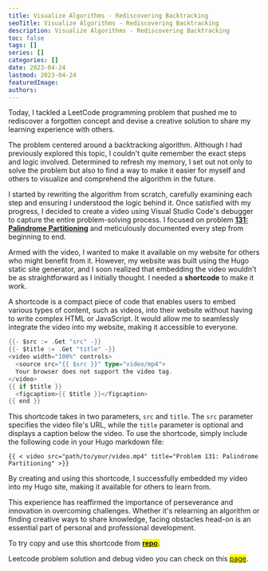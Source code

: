 ```yaml
---
title: Visualize Algorithms - Rediscovering Backtracking
seoTitle: Visualize Algorithms - Rediscovering Backtracking
description: Visualize Algorithms - Rediscovering Backtracking
toc: false
tags: []
series: []
categories: []
date: 2023-04-24
lastmod: 2023-04-24
featuredImage:
authors:
---
```


Today, I tackled a LeetCode programming problem that pushed me to rediscover a forgotten concept and devise a creative solution to share my learning experience with others.

The problem centered around a backtracking algorithm. Although I had previously explored this topic, I couldn't quite remember the exact steps and logic involved. Determined to refresh my memory, I set out not only to solve the problem but also to find a way to make it easier for myself and others to visualize and comprehend the algorithm in the future.

I started by rewriting the algorithm from scratch, carefully examining each step and ensuring I understood the logic behind it. Once satisfied with my progress, I decided to create a video using Visual Studio Code's debugger to capture the entire problem-solving process. I focused on problem [**131: Palindrome Partitioning**](/en/tracks/algorithms-101/leetcode/medium/131/) and meticulously documented every step from beginning to end.

Armed with the video, I wanted to make it available on my website for others who might benefit from it. However, my website was built using the Hugo static site generator, and I soon realized that embedding the video wouldn't be as straightforward as I initially thought. I needed a **shortcode** to make it work.

A shortcode is a compact piece of code that enables users to embed various types of content, such as videos, into their website without having to write complex HTML or JavaScript. It would allow me to seamlessly integrate the video into my website, making it accessible to everyone.

```go
{{- $src := .Get "src" -}}
{{- $title := .Get "title" -}}
<video width="100%" controls>
  <source src="{{ $src }}" type="video/mp4">
  Your browser does not support the video tag.
</video>
{{ if $title }}
  <figcaption>{{ $title }}</figcaption>
{{ end }}
```

This shortcode takes in two parameters, `src` and `title`. The `src` parameter specifies the video file's URL, while the `title` parameter is optional and displays a caption below the video. To use the shortcode, simply include the following code in your Hugo markdown file:

```
{{ < video src="path/to/your/video.mp4" title="Problem 131: Palindrome Partitioning" >}}
```

By creating and using this shortcode, I successfully embedded my video into my Hugo site, making it available for others to learn from.

This experience has reaffirmed the importance of perseverance and innovation in overcoming challenges. Whether it's relearning an algorithm or finding creative ways to share knowledge, facing obstacles head-on is an essential part of personal and professional development.

To try copy and use this shortcode from <mark>[**repo**](https://github.com/romankurnovskii/awesome-hugo-shortcodes/).</mark>

Leetcode problem solution and debug video you can check on this <mark>[page](/en/tracks/algorithms-101/leetcode/medium/131/)</mark>.
